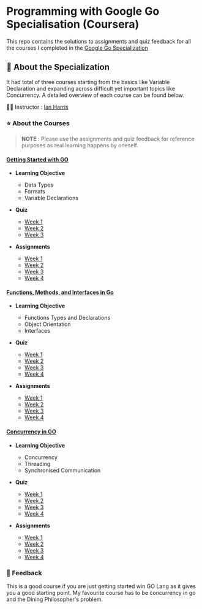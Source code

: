 # Programming with Google Go Specialisation (Coursera)

This repo contains the solutions to assignments and quiz feedback for all the courses I completed in the [Google Go Specialization](https://www.coursera.org/specializations/google-golang)

## 📝 About the Specialization

It had total of three courses starting from the basics like Variable Declaration and expanding across difficult yet important topics like Concurrency. A detailed overview of each course can be found below.

👨‍🏫 Instructor : [Ian Harris](https://www.ics.uci.edu/~harris/)

### ⭐ About the Courses
> **NOTE** : Please use the assignments and quiz feedback for reference purposes as real learning happens by oneself.

#### [Getting Started with GO](https://www.coursera.org/learn/golang-getting-started)

  - **Learning Objective**
    - Data Types
    - Formats
    - Variable Declarations

  - **Quiz**
    - [Week 1](https://github.com/hardymunjal/Programming_with_Google_Go_Specialisation_Coursera/tree/master/getting_started_with_go/Quiz%20Feedback/Quiz-1)
    - [Week 2](https://github.com/hardymunjal/Programming_with_Google_Go_Specialisation_Coursera/tree/master/getting_started_with_go/Quiz%20Feedback/Quiz-2)
    - [Week 3](https://github.com/hardymunjal/Programming_with_Google_Go_Specialisation_Coursera/tree/master/getting_started_with_go/Quiz%20Feedback/Quiz-3)

  - **Assignments**
    - [Week 1](https://github.com/hardymunjal/Programming_with_Google_Go_Specialisation_Coursera/tree/master/getting_started_with_go/week1)
    - [Week 2](https://github.com/hardymunjal/Programming_with_Google_Go_Specialisation_Coursera/tree/master/getting_started_with_go/week2)
    - [Week 3](https://github.com/hardymunjal/Programming_with_Google_Go_Specialisation_Coursera/tree/master/getting_started_with_go/week3)
    - [Week 4](https://github.com/hardymunjal/Programming_with_Google_Go_Specialisation_Coursera/tree/master/getting_started_with_go/week4)
    
#### [Functions, Methods, and Interfaces in Go](https://www.coursera.org/learn/golang-functions-methods)

  - **Learning Objective**
    - Functions Types and Declarations
    - Object Orientation
    - Interfaces

  - **Quiz**
    - [Week 1](https://github.com/hardymunjal/Programming_with_Google_Go_Specialisation_Coursera/tree/master/functions_methods_in_go/Quiz%20Feedback/Quiz-1)
    - [Week 2](https://github.com/hardymunjal/Programming_with_Google_Go_Specialisation_Coursera/tree/master/functions_methods_in_go/Quiz%20Feedback/Quiz-2)
    - [Week 3](https://github.com/hardymunjal/Programming_with_Google_Go_Specialisation_Coursera/tree/master/functions_methods_in_go/Quiz%20Feedback/Quiz-3)
    - [Week 4](https://github.com/hardymunjal/Programming_with_Google_Go_Specialisation_Coursera/tree/master/functions_methods_in_go/Quiz%20Feedback/Quiz-4)

  - **Assignments**
    - [Week 1](https://github.com/hardymunjal/Programming_with_Google_Go_Specialisation_Coursera/tree/master/functions_methods_in_go/week1)
    - [Week 2](https://github.com/hardymunjal/Programming_with_Google_Go_Specialisation_Coursera/tree/master/functions_methods_in_go/week2)
    - [Week 3](https://github.com/hardymunjal/Programming_with_Google_Go_Specialisation_Coursera/tree/master/functions_methods_in_go/week3)
    - [Week 4](https://github.com/hardymunjal/Programming_with_Google_Go_Specialisation_Coursera/tree/master/functions_methods_in_go/week4)
    
 #### [Concurrency in GO](https://www.coursera.org/learn/golang-concurrency)

  - **Learning Objective**
    - Concurrency
    - Threading
    - Synchronised Communication

  - **Quiz**
    - [Week 1](https://github.com/hardymunjal/Programming_with_Google_Go_Specialisation_Coursera/tree/master/concurrency_in_go/Quiz%20Feedback/Quiz-1)
    - [Week 2](https://github.com/hardymunjal/Programming_with_Google_Go_Specialisation_Coursera/tree/master/concurrency_in_go/Quiz%20Feedback/Quiz-2)
    - [Week 3](https://github.com/hardymunjal/Programming_with_Google_Go_Specialisation_Coursera/tree/master/concurrency_in_go/Quiz%20Feedback/Quiz-3)
    - [Week 4](https://github.com/hardymunjal/Programming_with_Google_Go_Specialisation_Coursera/tree/master/concurrency_in_go/Quiz%20Feedback/Quiz-4)

  - **Assignments**
    - [Week 1](https://github.com/hardymunjal/Programming_with_Google_Go_Specialisation_Coursera/tree/master/concurrency_in_go/week1)
    - [Week 2](https://github.com/hardymunjal/Programming_with_Google_Go_Specialisation_Coursera/tree/master/concurrency_in_go/week2)
    - [Week 3](https://github.com/hardymunjal/Programming_with_Google_Go_Specialisation_Coursera/tree/master/concurrency_in_go/week3)
    - [Week 4](https://github.com/hardymunjal/Programming_with_Google_Go_Specialisation_Coursera/tree/master/concurrency_in_go/week4)
    
### 🔵 Feedback

This is a good course if you are just getting started win GO Lang as it gives you a good starting point.
My favourite course has to be concurrency in go and the Dining Philosopher's problem.
